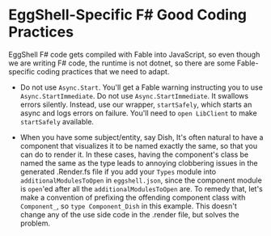 # EggShell-Specific F# Good Coding Practices

EggShell F# code gets compiled with Fable into JavaScript, so even though we are
writing F# code, the runtime is not dotnet, so there are some Fable-specific
coding practices that we need to adapt.

* Do not use `Async.Start`. You'll get a Fable warning instructing you to use `Async.StartImmediate`.
  Do not use `Async.StartImmediate`. It swallows errors silently. Instead, use our wrapper, `startSafely`,
  which starts an async and logs errors on failure. You'll need to `open LibClient` to make `startSafely`
  available.

* When you have some subject/entity, say Dish, It's often natural to have a component that visualizes it
  to be named exactly the same, so that you can do <Dish Dish='dish'/> to render it. In these cases,
	having the component's class be named the same as the type leads to annoying clobbering issues in the
	generated .Render.fs file if you add your `Types` module into `additionalModulesToOpen` in `eggshell.json`,
	since the component module is `open`'ed after all the `additionalModulesToOpen` are. To remedy that,
	let's make a convention of prefixing the offending component class with `Component_`, so `type Component_Dish`
	in this example. This doesn't change any of the use side code in the .render file, but solves the problem.
